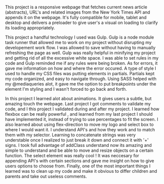 <!---------READ.ME---------->
This project is a responsive webpage that  fetches current news article
(abstracts), URL's and related images from the New York Times API and appends 
it on the webpage. It's fully compatible for mobile, tablet and desktop
and delivers a preloader to give user's a visual on loading to clarify its
loading appropriately.

<!--------------TECHNOLOGIES AND STYLES USED-------------->
This project a handful technology I used was Gulp. Gulp is a node module
task runner that allowed me to work on my project without disrupting my 
developement work flow. I was allowed to save without having to manually refreshing the page as well. Gulp
was really helpful in minifying my project and getting rid of all the excessive
white space. I was able to set rules in my code and Gulp reminded me if any 
rules were being broken. As for errors, it gave me information on how and 
where the error occured. A type of style I used to handle my CSS files was 
putting elements in partials. Partials kept my code organized, and easy to
navigate through. Using SASS helped with my @mediaqueries alot, it gave me
the option to put breakpoints under the element I'm styling and I wasn't forced
to go back and forth.

<!------------------WHAT DID I LEARN------------------>
In this project I learned alot about animations. It gives users a subtle, but
amazing touch the webpage. Last project I got comments to validate my code, and
I this project I validated during and after my project.
I learned how flexbox can be really powerful , and learned
from my last project I should have implemented it, instead
of trying to use percentages to fit the screen. I also learned
about using flex-direction to move my logo and select box to 
where I would want it. I understand API's and how they work and
to match them with my selector. Learning to concatenate strings
was very understable once I realized to just break it down and
connect it with '+' signs. I took full advantage of addClass
understand now its amazing and simple to understand and be able
to move and resize objects on a certain function. The select
element was really cool ! It was neccesary for appending
API's with certain sections and gave me insight on 
how to give users options to choose from. Finally, one of the
most important things I learned was to clean up my code
and make it obvious to differ children and parents and 
take out useless comments.

